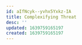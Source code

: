 ```yaml
---
id: aIfNcyk--yvhx5Yxkz-IA
title: Complexifying Threat
desc: ''
updated: 1639759165197
created: 1639759165197
---
```


